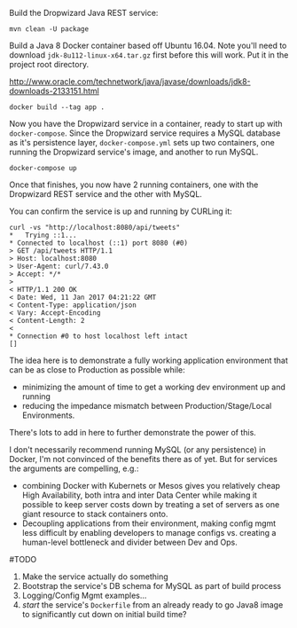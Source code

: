Build the Dropwizard Java REST service:

```
mvn clean -U package
```

Build a Java 8 Docker container based off Ubuntu 16.04. Note you'll need to download `jdk-8u112-linux-x64.tar.gz` first
before this will work. Put it in the project root directory.

http://www.oracle.com/technetwork/java/javase/downloads/jdk8-downloads-2133151.html

```
docker build --tag app .
```

Now you have the Dropwizard service in a container, ready to start up
with `docker-compose`. Since the Dropwizard service requires a MySQL
database as it's persistence layer, `docker-compose.yml` sets up
two containers, one running the Dropwizard service's image, and another
to run MySQL.

```
docker-compose up
```

Once that finishes, you now have 2 running containers, one with the Dropwizard REST service and the other with MySQL.

You can confirm the service is up and running by CURLing it:

```
curl -vs "http://localhost:8080/api/tweets"
*   Trying ::1...
* Connected to localhost (::1) port 8080 (#0)
> GET /api/tweets HTTP/1.1
> Host: localhost:8080
> User-Agent: curl/7.43.0
> Accept: */*
>
< HTTP/1.1 200 OK
< Date: Wed, 11 Jan 2017 04:21:22 GMT
< Content-Type: application/json
< Vary: Accept-Encoding
< Content-Length: 2
<
* Connection #0 to host localhost left intact
[]
```

The idea here is to demonstrate a fully working application environment
that can be as close to Production as possible while:

* minimizing the amount of time to get a working dev environment up and running
* reducing the impedance mismatch between Production/Stage/Local Environments.

There's lots to add in here to further demonstrate the power of this.

I don't necessarily recommend running MySQL (or any persistence) in Docker,
I'm not convinced of the benefits there as of yet. But for services the
arguments are compelling, e.g.:

* combining Docker with Kubernets or Mesos gives you relatively cheap High Availability, both intra and inter Data
Center while making it possible to keep server costs down by treating a set of servers as
one giant resource to stack containers onto.
* Decoupling applications from their environment, making config mgmt less difficult by enabling
developers to manage configs vs. creating a human-level bottleneck and divider between Dev and Ops.

#TODO
1. Make the service actually do something
2. Bootstrap the service's DB schema for MySQL as part of build process
3. Logging/Config Mgmt examples...
4. *start* the service's `Dockerfile` from an already ready to go Java8 image to significantly cut down on initial build time?
